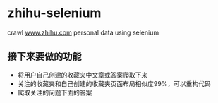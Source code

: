 # zhihu-selenium
crawl www.zhihu.com personal data using selenium

## 接下来要做的功能
- 将用户自己创建的收藏夹中文章或答案爬取下来
- 关注的收藏夹和自己创建的收藏夹页面布局相似度99%，可以重构代码
- 爬取关注的问题下面的答案

